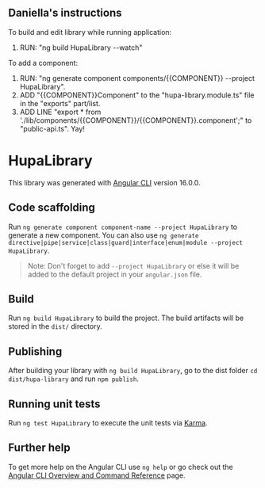 ## Daniella's instructions

To build and edit library while running application:
1. RUN: "ng build HupaLibrary --watch"

To add a component:
1. RUN: "ng generate component components/{{COMPONENT}} --project HupaLibrary".
2. ADD "{{COMPONENT}}Component" to the "hupa-library.module.ts" file in the "exports" part/list.
3. ADD LINE "export * from './lib/components/{{COMPONENT}}/{{COMPONENT}}.component';" to "public-api.ts".
Yay!

# HupaLibrary

This library was generated with [Angular CLI](https://github.com/angular/angular-cli) version 16.0.0.

## Code scaffolding

Run `ng generate component component-name --project HupaLibrary` to generate a new component. You can also use `ng generate directive|pipe|service|class|guard|interface|enum|module --project HupaLibrary`.
> Note: Don't forget to add `--project HupaLibrary` or else it will be added to the default project in your `angular.json` file. 

## Build

Run `ng build HupaLibrary` to build the project. The build artifacts will be stored in the `dist/` directory.

## Publishing

After building your library with `ng build HupaLibrary`, go to the dist folder `cd dist/hupa-library` and run `npm publish`.

## Running unit tests

Run `ng test HupaLibrary` to execute the unit tests via [Karma](https://karma-runner.github.io).

## Further help

To get more help on the Angular CLI use `ng help` or go check out the [Angular CLI Overview and Command Reference](https://angular.io/cli) page.
